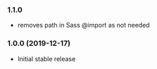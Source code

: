 ### 1.1.0

* removes path in Sass @import as not needed

### 1.0.0 (2019-12-17)

* Initial stable release
